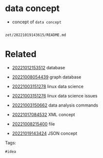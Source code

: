 # data concept

- concept of `data concept`

```
```

` zet/20221019143615/README.md `

# Related

- [20221012153512](/zet/20221012153512/README.md) database

- [20221008054439](/zet/20221008054439/README.md) graph database

- [20221003151278](/zet/20221003151278/README.md) linux data science

- [20221003151276](/zet/20221003151276/README.md) linux data science issues

- [20221003150662](/zet/20221003150662/README.md) data analysis commands

- [20221017084532](/zet/20221017084532/README.md) XML concept

- [20221008215400](/zet/20221008215400/README.md) file

- [20221019143424](/zet/20221019143424/README.md) JSON concept

Tags:

    #idea
